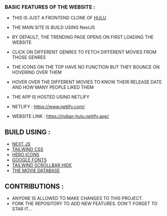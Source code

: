 ### BASIC FEATURES OF THE WEBSITE : 
- THIS IS JUST A FRONTEND CLONE OF [HULU](https://www.hulu.com/welcome?orig_referrer=https%3A%2F%2Fwww.google.com%2F)
- THE MAIN SITE IS BUILD USING NextJS
- BY DEFAULT, THE TRENDING PAGE OPENS ON FIRST LOADING THE WEBSITE
- CLICK ON DIFFERENT GENRES TO FETCH DIFFERENT MOVIES FROM THOSE GENRES
- THE ICONS ON THE TOP HAVE NO FUNCTION BUT THEY BOUNCE ON HOVERING OVER THEM
- HOVER OVER THE DIFFERENT MOVIES TO KNOW THEIR RELEASE DATE AND HOW MANY PEOPLE LIKED THEM
- THE APP IS HOSTED USING NETLIFY

- NETLIFY : https://www.netlify.com/
- WEBSITE LINK : https://indian-hulu.netlify.app/


## BUILD USING :
- [NEXT JS](https://nextjs.org/)
- [TAILWIND CSS](https://tailwindcss.com/)
- [HERO ICONS](https://heroicons.com/)
- [GOOGLE FONTS](https://fonts.google.com/)
- [TAILWIND SCROLLBAR HIDE](https://www.npmjs.com/package/tailwind-scrollbar-hide)
- [THE MOVIE DATABASE](https://www.themoviedb.org/)

## CONTRIBUTIONS :
- ANYONE IS ALLOWED TO MAKE CHANGES TO THIS PROJECT.
- FORK THE REPOSITORY TO ADD NEW FEATURES. DON'T FORGET TO STAR IT...
